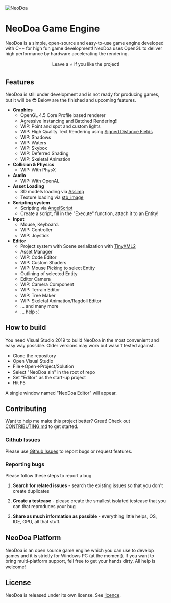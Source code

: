 ![NeoDoa](https://user-images.githubusercontent.com/25724155/72576385-9ca35100-38e0-11ea-9f10-5de3852e6df3.png "NeoDoa Logo")

# NeoDoa Game Engine

NeoDoa is a simple, open-source and easy-to-use game engine developed with C++ for high fun game development! NeoDoa uses OpenGL to deliver high performance by hardware accelerating the rendering. 

<div align="center"> Leave a ⭐ if you like the project! </div> 

## Features

NeoDoa is still under development and is not ready for producing games, but it will be 😎 Below are the finished and upcoming features.

* **Graphics**
    * OpenGL 4.5 Core Profile based renderer
	* Agressive Instancing and Batched Rendering!!
    * WIP: Point and spot and custom lights
	* WIP: High Quality Text Rendering using [Signed Distance Fields](https://steamcdn-a.akamaihd.net/apps/valve/2007/SIGGRAPH2007_AlphaTestedMagnification.pdf)
	* WIP: Shadows
	* WIP: Waters
	* WIP: Skybox
	* WIP: Deferred Shading
	* WIP: Skeletal Animation
* **Collision & Physics**
    * WIP: With PhysX
* **Audio**
    * WIP: With OpenAL
* **Asset Loading**
	* 3D models loading via [Assimp](https://www.assimp.org/)
	* Texture loading via [stb_image](https://github.com/nothings/stb)
* **Scripting system**
	* Scripting via [AngelScript](https://www.angelcode.com/angelscript/)
	* Create a script, fill in the "Execute" function, attach it to an Entity!
* **Input**
    * Mouse, Keyboard. 
	* WIP: Controller
	* WIP: Joystick
* **Editor**
	* Project system with Scene serialization with [TinyXML2](https://github.com/leethomason/tinyxml2)
	* Asset Manager
	* WIP: Code Editor
	* WIP: Custom Shaders
	* WIP: Mouse Picking to select Entity
	* Outlining of selected Entity
	* Editor Camera
	* WIP: Camera Component
	* WIP: Terrain Editor
	* WIP: Tree Maker
	* WIP: Skeletal Animation/Ragdoll Editor
	* ... and many more
	* ... help :(

## How to build

You need Visual Studio 2019 to build NeoDoa in the most convenient and easy way possible. Older versions may work but wasn't tested against.

 * Clone the repository
 * Open Visual Studio
 * File->Open->Project/Solution
 * Select "NeoDoa.sln" in the root of repo
 * Set "Editor" as the start-up project
 * Hit F5
 
A single window named "NeoDoa Editor" will appear.

## Contributing

Want to help me make this project better? Great!
Check out [CONTRIBUTING.md](https://github.com/aeris170/NeoDoa/blob/master/CONTRIBUTING.md) to get started.

### Github Issues

Please use [Github Issues](https://github.com/aeris170/NeoDoa/issues) to report bugs or request features.

### Reporting bugs

Please follow these steps to report a bug

1. **Search for related issues** - search the existing issues so that you don't create duplicates

2. **Create a testcase** - please create the smallest isolated testcase that you can that reproduces your bug

3. **Share as much information as possible** - everything little helps, OS, IDE, GPU, all that stuff.

## NeoDoa Platform

NeoDoa is an open source game engine which you can use to develop games and it is strictly for Windows PC (at the moment).
If you want to bring multi-platform support, fell free to get your hands dirty. All help is welcome!

## License

NeoDoa is released under its own license. See [licence](https://github.com/aeris170/NeoDoa/LICENCE).
